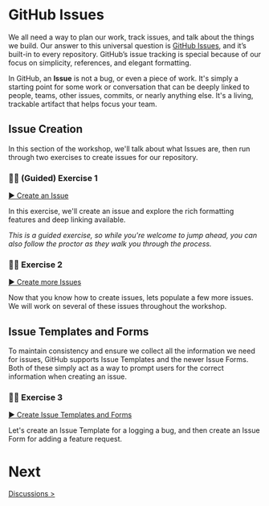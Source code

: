 # GitHub Issues

We all need a way to plan our work, track issues, and talk about the things we build. Our answer to this universal question is [GitHub Issues](https://github.com/features/issues), and it’s built-in to every repository. GitHub’s issue tracking is special because of our focus on simplicity, references, and elegant formatting.

In GitHub, an **Issue** is not a bug, or even a piece of work. It's simply a starting point for some work or conversation that can be deeply linked to people, teams, other issues, commits, or nearly anything else. It's a living, trackable artifact that helps focus your team.

## Issue Creation

In this section of the workshop, we'll talk about what Issues are, then run through two exercises to create issues for our repository.

### 👩‍💻 (Guided) Exercise 1

[▶️ Create an Issue](exercise-1.md)

In this exercise, we'll create an issue and explore the rich formatting features and deep linking available.

_This is a guided exercise, so while you're welcome to jump ahead, you can also follow the proctor as they walk you through the process._

### 👩‍💻 Exercise 2

[▶️ Create more Issues](exercise-2.md)

Now that you know how to create issues, lets populate a few more issues. We will work on several of these issues throughout the workshop.

## Issue Templates and Forms

To maintain consistency and ensure we collect all the information we need for issues, GitHub supports Issue Templates and the newer Issue Forms. Both of these simply act as a way to prompt users for the correct information when creating an issue.

### 👩‍💻 Exercise 3

[▶️ Create Issue Templates and Forms](exercise-3.md)

Let's create an Issue Template for a logging a bug, and then create an Issue Form for adding a feature request.

# Next
[Discussions &gt;](../2.2-Discussions/)